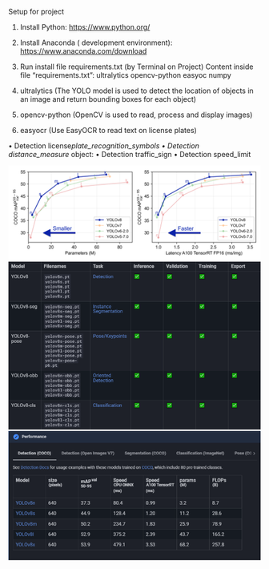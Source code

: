 Setup for project

1. Install Python: https://www.python.org/
2. Install Anaconda ( development environment): https://www.anaconda.com/download
3. Run install file requirements.txt (by Terminal on Project)
   Content inside file “requirements.txt”:
   ultralytics
   opencv-python
   easyoc
   numpy

4. ultralytics (The YOLO model is used to detect the location of objects in an image and return bounding boxes for each object)
5. opencv-python (OpenCV is used to read, process and display images)
6. easyocr (Use EasyOCR to read text on license plates)

• Detection license*plate_recognition_symbols
• Detection distance_measure* object:
• Detection traffic_sign
• Detection speed_limit

![Alt text](yolo-comparison-plots.png)
![Alt text](<Screenshot 2024-01-22 10343.png>)
![Alt text](<Screenshot 2024-01-22 103506.png>)
